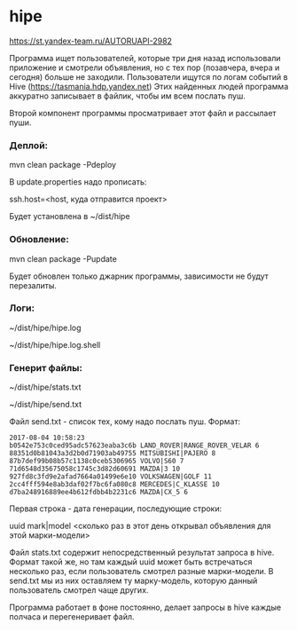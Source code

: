 # hipe

https://st.yandex-team.ru/AUTORUAPI-2982

Программа ищет пользователей, которые три дня назад использовали приложение
и смотрели объявления, но с тех пор (позавчера, вчера и сегодня) больше не заходили. Пользователи ищутся по логам событий в Hive (https://tasmania.hdp.yandex.net) Этих найденных людей программа аккуратно
записывает в файлик, чтобы им всем послать пуш.

Второй компонент программы просматривает этот файл и рассылает пуши.

### Деплой:

mvn clean package -Pdeploy

В update.properties надо прописать:

ssh.host=<host, куда отправится проект>

Будет установлена в ~/dist/hipe

### Обновление:

mvn clean package -Pupdate

Будет обновлен только джарник программы, зависимости не будут перезалиты.

### Логи:

~/dist/hipe/hipe.log

~/dist/hipe/hipe.log.shell

### Генерит файлы:

~/dist/hipe/stats.txt

~/dist/hipe/send.txt

Файл send.txt - список тех, кому надо послать пуш. Формат:

    2017-08-04 10:58:23
    b0542e753c0ced95adc57623eaba3c6b LAND_ROVER|RANGE_ROVER_VELAR 6
    88351d0b81043a3d2b0d71903ab49755 MITSUBISHI|PAJERO 8
    87b7def99b08b57c1138c0ceb5306965 VOLVO|S60 7
    71d6548d35675058c1745c3d82d60691 MAZDA|3 10
    927fd8c3fd9e2afad7664a01499e6e10 VOLKSWAGEN|GOLF 11
    2cc4fff594e8ab3daf02f7bc6fa080c8 MERCEDES|C_KLASSE 10
    d7ba248916889ee4b612fdbb4b2231c6 MAZDA|CX_5 6

Первая строка - дата генерации, последующие строки:

uuid mark|model <сколько раз в этот день открывал объявления для этой марки-модели>

Файл stats.txt содержит непосредственный результат запроса в hive. Формат такой же, но там каждый uuid может быть встречаться
несколько раз, если пользователь смотрел разные марки-модели. В send.txt мы из них оставляем ту марку-модель, которую данный
пользователь смотрел чаще других.

Программа работает в фоне постоянно, делает запросы в hive каждые полчаса и перегенеривает файл.

